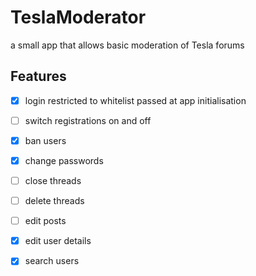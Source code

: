 # TeslaModerator
a small app that allows basic moderation of Tesla forums

Features
--------
- [x] login restricted to whitelist passed at app initialisation
- [ ] switch registrations on and off
- [x] ban users
- [x] change passwords
- [ ] close threads
- [ ] delete threads
- [ ] edit posts
- [x] edit user details
- [x] search users

